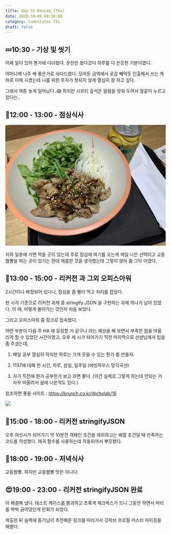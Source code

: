 ```yaml
---
title: Day 32 DevLog (Thu)
date: 2020-10-09 00:50:00
category: CodeStates TIL
draft: false
---
```


## 💤10:30 - 기상 및 씻기

어제 일이 있어 본가에 다녀왔다.
운전만 왔다갔다 하루를 다 쓴듯한 기분이였다.

어머니께 나주 배 좋은거로 사다드렸다.
모아둔 금액에서 곶감 빼먹듯 인출해서 쓰는 계좌로 이체 시켰는데 나를 위한 투자가 헛되지 않게 열심히 잘 하고 싶다.

그래서 여튼 늦게 일어났다..😱
하지만 시프티 출석은 알람을 맞춰 두어서 칼같이 누르고 잤다는..

## 🍳12:00 - 13:00 - 점심식사

![](./images/1008_menu.jpeg)

지하 일층에 가면 먹을 곳이 있는데 주로 점심에 여기를 오는게 제일 나은 선택이고 교동짬뽕을 파는 곳이 있기는 한데 매콤한 것을 생각했는데 그렇지 않아 좀 그닥 이였다.

## 🌋13:00 - 15:00 - 리커전 과 그외 오피스아워

2시간이나 배정되어 있다니, 점심을 좀 빨리 먹고 자리를 잡았다.

현 시각 기준으로 리커전 과제 중 stringify.JSON 을 구현하는 과제 하나가 남아 있었다.
이 때, 어떻게 돌아가는 것인지 처음 보았다.

그리고 오피스아워 줌 링크로 접속했다.

어떤 부분이 다음 주 HA 에 등장할 거 같구나 라는 예상을 해 보면서 부족한 점을 떠올리게 할 수 있었던 시간이였고,
오후 세 시가 되어가기 직전 마지막으로 선생님께서 팁을 좀 주셨는데,

1. 매일 공부 열심히 하지만 하루는 크게 웃을 수 있는 뭔가 를 만들자.

2. 1137에 대해 한 시간, 하루, 삼일, 일주일 (에빙하우스 망각곡선)

3. 자기 직전에 뭔가 공부한거 보고 자면 좋다. (이건 실제로 그렇게 하는데 안되는 거 자꾸 떠올려서 꿈에 나온적도 있다.)

참조하면 좋을 사이트 : https://brunch.co.kr/@cholab/16

![](https://blog.kakaocdn.net/dn/44yPI/btqzbU73xLo/jremdu0k07KVSH9McwiTDK/img.png)

## 🛶15:00 - 18:00 - 리커전 stringifyJSON

오후 여섯시가 되어가기 약 10분전 객체인 조건을 제외하고는 배열 조건일 때 만족하는 코드를 작성했다.
재귀 함수를 사용하는데 작동되어서 뿌듯했다.

## 🍝18:00 - 19:00 - 저녁식사

교동짬뽕.
하지만 교동짬뽕 맛은 아니다.

## 😍19:00 - 23:00 - 리커전 stringifyJSON 완료

아 해결해 냈다. 테스트 케이스를 통과하고 초록색 체크박스가 뜨니 그동안 하면서 머리를 박박 긁어댔던게 만회가 되었다.

제출한 뒤 슬랙에 동기님이 추천해준 링크를 따라가서 깃허브 프로필 커스터 마이징을 해봤다.
